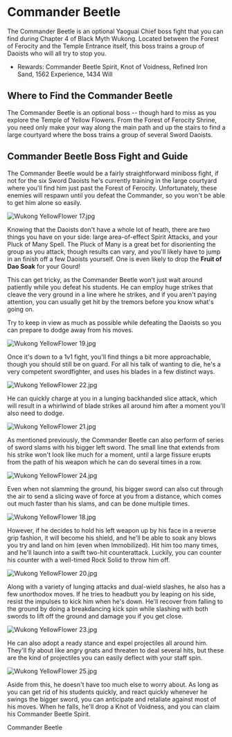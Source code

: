 # Commander Beetle

The Commander Beetle is an optional Yaoguai Chief boss fight that you can find during Chapter 4 of Black Myth Wukong. Located between the Forest of Ferocity and the Temple Entrance itself, this boss trains a group of Daoists who will all try to stop you. 

  * Rewards: Commander Beetle Spirit, Knot of Voidness, Refined Iron Sand, 1562 Experience, 1434 Will

## Where to Find the Commander Beetle

The Commander Beetle is an optional boss -- though hard to miss as you explore the Temple of Yellow Flowers. From the Forest of Ferocity Shrine, you need only make your way along the main path and up the stairs to find a large courtyard where the boss trains a group of several Sword Daoists. 

## Commander Beetle Boss Fight and Guide

The Commander Beetle would be a fairly straightforward miniboss fight, if not for the six Sword Daoists he's currently training in the large courtyard where you'll find him just past the Forest of Ferocity. Unfortunately, these enemies will respawn until you defeat the Commander, so you won't be able to get him alone so easily. 

![Wukong YellowFlower 17.jpg](https://oyster.ignimgs.com/mediawiki/apis.ign.com/black-myth-wukong/d/d9/Wukong_YellowFlower_17.jpg)

Knowing that the Daoists don't have a whole lot of heath, there are two things you have on your side: large area-of-effect Spirit Attacks, and your Pluck of Many Spell. The Pluck of Many is a great bet for disorienting the group as you attack, though results can vary, and you'll likely have to jump in an finish off a few Daoists yourself. One is even likely to drop the **Fruit of Dao Soak** for your Gourd! 

This can get tricky, as the Commander Beetle won't just wait around patiently while you defeat his students. He can employ huge strikes that cleave the very ground in a line where he strikes, and if you aren't paying attention, you can usually get hit by the tremors before you know what's going on. 

Try to keep in view as much as possible while defeating the Daoists so you can prepare to dodge away from his moves. 

![Wukong YellowFlower 19.jpg](https://oyster.ignimgs.com/mediawiki/apis.ign.com/black-myth-wukong/9/92/Wukong_YellowFlower_19.jpg)

Once it's down to a 1v1 fight, you'll find things a bit more approachable, though you should still be on guard. For all his talk of wanting to die, he's a very competent swordfighter, and uses his blades in a few distinct ways. 

![Wukong YellowFlower 22.jpg](https://oyster.ignimgs.com/mediawiki/apis.ign.com/black-myth-wukong/9/9f/Wukong_YellowFlower_22.jpg)

He can quickly charge at you in a lunging backhanded slice attack, which will result in a whirlwind of blade strikes all around him after a moment you'll also need to dodge. 

![Wukong YellowFlower 21.jpg](https://oyster.ignimgs.com/mediawiki/apis.ign.com/black-myth-wukong/9/92/Wukong_YellowFlower_21.jpg)

As mentioned previously, the Commander Beetle can also perform of series of sword slams with his bigger left sword. The small line that extends from his strike won't look like much for a moment, until a large fissure erupts from the path of his weapon which he can do several times in a row. 

![Wukong YellowFlower 24.jpg](https://oyster.ignimgs.com/mediawiki/apis.ign.com/black-myth-wukong/2/2d/Wukong_YellowFlower_24.jpg)

Even when not slamming the ground, his bigger sword can also cut through the air to send a slicing wave of force at you from a distance, which comes out much faster than his slams, and can be done multiple times. 

![Wukong YellowFlower 18.jpg](https://oyster.ignimgs.com/mediawiki/apis.ign.com/black-myth-wukong/e/e1/Wukong_YellowFlower_18.jpg)

However, if he decides to hold his left weapon up by his face in a reverse grip fashion, it will become his shield, and he'll be able to soak any blows you try and land on him (even when Immobilized). Hit him too many times, and he'll launch into a swift two-hit counterattack. Luckily, you can counter his counter with a well-timed Rock Solid to throw him off. 

![Wukong YellowFlower 20.jpg](https://oyster.ignimgs.com/mediawiki/apis.ign.com/black-myth-wukong/0/06/Wukong_YellowFlower_20.jpg)

Along with a variety of lunging attacks and dual-wield slashes, he also has a few unorthodox moves. If he tries to headbutt you by leaping on his side, resist the impulses to kick him when he's down. He'll recover from falling to the ground by doing a breakdancing kick spin while slashing with both swords to lift off the ground and damage you if you get close. 

![Wukong YellowFlower 23.jpg](https://oyster.ignimgs.com/mediawiki/apis.ign.com/black-myth-wukong/8/87/Wukong_YellowFlower_23.jpg)

He can also adopt a ready stance and expel projectiles all around him. They'll fly about like angry gnats and threaten to deal several hits, but these are the kind of projectiles you can easily deflect with your staff spin. 

![Wukong YellowFlower 25.jpg](https://oyster.ignimgs.com/mediawiki/apis.ign.com/black-myth-wukong/3/3e/Wukong_YellowFlower_25.jpg)

Aside from this, he doesn't have too much else to worry about. As long as you can get rid of his students quickly, and react quickly whenever he swings the bigger sword, you can anticipate and retaliate against most of his moves. When he falls, he'll drop a Knot of Voidness, and you can claim his Commander Beetle Spirit. 

Commander Beetle